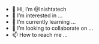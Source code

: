 - 👋 Hi, I’m @Inishtatech
- 👀 I’m interested in ...
- 🌱 I’m currently learning ...
- 💞️ I’m looking to collaborate on ...
- 📫 How to reach me ...

<!---
Inishtatech/Inishtatech is a ✨ special ✨ repository because its `README.md` (this file) appears on your GitHub profile.
You can click the Preview link to take a look at your changes.
--->
